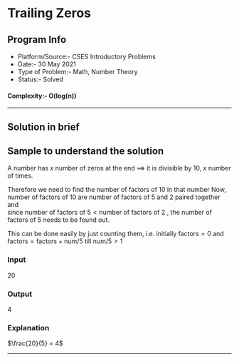 # Trailing Zeros
## Program Info
- Platform/Source:- CSES Introductory Problems 
- Date:- 30 May 2021
- Type of Problem:- Math, Number Theory
- Status:- Solved
#### Complexity:- O(log(n)) 
---
## Solution in brief

## Sample to understand the solution
A number has $x$ number of zeros at the end $\implies$ it is divisible by 10, $x$ number of times.

Therefore we need to find the number of factors of 10 in that number
Now, number of factors of 10 are number of factors of 5 and 2 paired together and\
since $\text{number of factors of }5 < \text{number of factors of }2$
, the number of factors of 5 needs to be found out.

This can be done easily by just counting them, i.e.
initially $\text{factors}=0$
and $\text{factors} = \text{factors} + \text{num}/5$ till $\text{num}/5 > 1$

### Input
20

### Output
4

### Explanation
$\frac{20}{5} = 4$

---